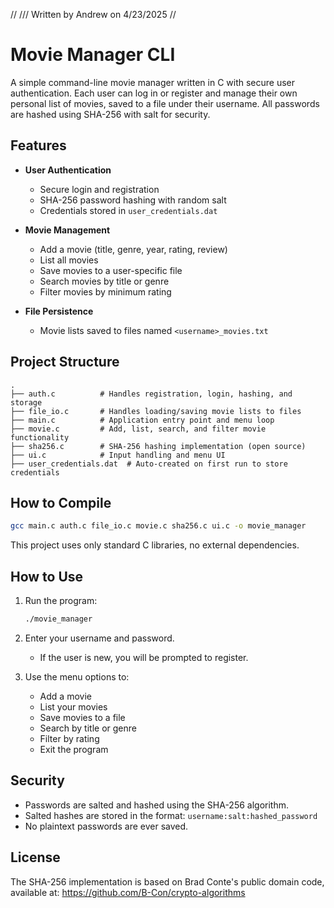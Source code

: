 //
/// Written by Andrew on 4/23/2025
//

# Movie Manager CLI

A simple command-line movie manager written in C with secure user authentication. Each user can log in or register and manage their own personal list of movies, saved to a file under their username. All passwords are hashed using SHA-256 with salt for security.

## Features

- **User Authentication**
  - Secure login and registration
  - SHA-256 password hashing with random salt
  - Credentials stored in `user_credentials.dat`

- **Movie Management**
  - Add a movie (title, genre, year, rating, review)
  - List all movies
  - Save movies to a user-specific file
  - Search movies by title or genre
  - Filter movies by minimum rating

- **File Persistence**
  - Movie lists saved to files named `<username>_movies.txt`

## Project Structure

```
.
├── auth.c          # Handles registration, login, hashing, and storage
├── file_io.c       # Handles loading/saving movie lists to files
├── main.c          # Application entry point and menu loop
├── movie.c         # Add, list, search, and filter movie functionality
├── sha256.c        # SHA-256 hashing implementation (open source)
├── ui.c            # Input handling and menu UI
├── user_credentials.dat  # Auto-created on first run to store credentials
```

## How to Compile

```bash
gcc main.c auth.c file_io.c movie.c sha256.c ui.c -o movie_manager
```

This project uses only standard C libraries, no external dependencies.

## How to Use

1. Run the program:
   ```bash
   ./movie_manager
   ```

2. Enter your username and password.
   - If the user is new, you will be prompted to register.

3. Use the menu options to:
   - Add a movie
   - List your movies
   - Save movies to a file
   - Search by title or genre
   - Filter by rating
   - Exit the program

## Security

- Passwords are salted and hashed using the SHA-256 algorithm.
- Salted hashes are stored in the format: `username:salt:hashed_password`
- No plaintext passwords are ever saved.

## License

The SHA-256 implementation is based on Brad Conte's public domain code, available at: https://github.com/B-Con/crypto-algorithms
